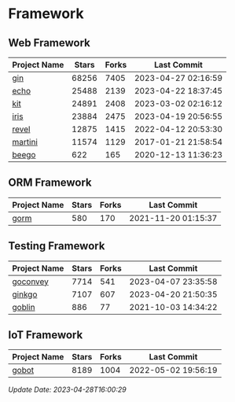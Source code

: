 # Framework

## Web Framework
| Project Name | Stars | Forks | Last Commit |
| ------------ | ----- | ----- | ----------- |
| [gin](https://github.com/gin-gonic/gin) | 68256 | 7405 | 2023-04-27 02:16:59 |
| [echo](https://github.com/labstack/echo) | 25488 | 2139 | 2023-04-22 18:37:45 |
| [kit](https://github.com/go-kit/kit) | 24891 | 2408 | 2023-03-02 02:16:12 |
| [iris](https://github.com/kataras/iris) | 23884 | 2475 | 2023-04-19 20:56:55 |
| [revel](https://github.com/revel/revel) | 12875 | 1415 | 2022-04-12 20:53:30 |
| [martini](https://github.com/go-martini/martini) | 11574 | 1129 | 2017-01-21 21:58:54 |
| [beego](https://github.com/astaxie/beego) | 622 | 165 | 2020-12-13 11:36:23 |

## ORM Framework
| Project Name | Stars | Forks | Last Commit |
| ------------ | ----- | ----- | ----------- |
| [gorm](https://github.com/jinzhu/gorm) | 580 | 170 | 2021-11-20 01:15:37 |

## Testing Framework
| Project Name | Stars | Forks | Last Commit |
| ------------ | ----- | ----- | ----------- |
| [goconvey](https://github.com/smartystreets/goconvey) | 7714 | 541 | 2023-04-07 23:35:58 |
| [ginkgo](https://github.com/onsi/ginkgo) | 7107 | 607 | 2023-04-20 21:50:35 |
| [goblin](https://github.com/franela/goblin) | 886 | 77 | 2021-10-03 14:34:22 |

## IoT Framework
| Project Name | Stars | Forks | Last Commit |
| ------------ | ----- | ----- | ----------- |
| [gobot](https://github.com/hybridgroup/gobot) | 8189 | 1004 | 2022-05-02 19:56:19 |

*Update Date: 2023-04-28T16:00:29*
